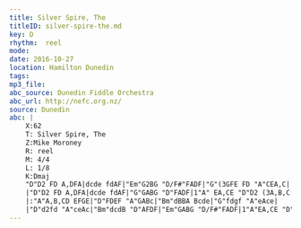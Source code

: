 ```yaml
---
title: Silver Spire, The
titleID: silver-spire-the.md
key: D
rhythm:  reel
mode:
date: 2016-10-27
location: Hamilton Dunedin
tags:
mp3_file:
abc_source: Dunedin Fiddle Orchestra
abc_url: http://nefc.org.nz/
source: Dunedin
abc: |
    X:62
    T: Silver Spire, The
    Z:Mike Moroney
    R: reel
    M: 4/4
    L: 1/8
    K:Dmaj
    "D"D2 FD A,DFA|dcde fdAF|"Em"G2BG "D/F#"FADF|"G"(3GFE FD "A"CEA,C|
    |"D"D2 FD A,DFA|dcde fdAF|"G"GABG "D"FADF|1"A" EA,CE "D"D2 (3A,B,C:|2"A" EA,CE "D"D2 CB,||
    |:"A"A,B,CD EFGE|"D"FDEF "A"GABc|"Bm"dBBA Bcde|"G"fdgf "A"eAce|
    |"D"d2fd "A"ceAc|"Bm"dcdB "D"AFDF|"Em"GABG "D/F#"FADF|1"A"EA,CE "D"D2 CB,:|"A"2EA,CE "D"D2 (3A,B,C||
---
```

